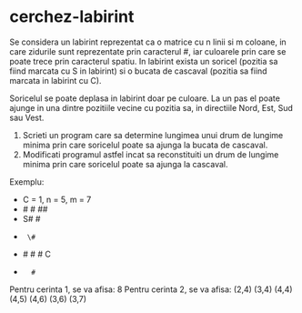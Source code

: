 # cerchez-labirint
Se considera un labirint reprezentat ca o matrice cu n linii si m coloane, in care zidurile sunt reprezentate prin caracterul #, iar culoarele prin care se poate trece prin caracterul spatiu. In labirint exista un soricel (pozitia sa fiind marcata cu S in labirint) si o bucata de cascaval (pozitia sa fiind marcata in labirint cu C).

Soricelul se poate deplasa in labirint doar pe culoare. La un pas el poate ajunge in una dintre pozitiile vecine cu pozitia sa, in directiile Nord, Est, Sud sau Vest.

1. Scrieti un program care sa determine lungimea unui drum de lungime minima prin care soricelul poate sa ajunga la bucata de cascaval.
2. Modificati programul astfel incat sa reconstituiti un drum de lungime minima prin care soricelul poate sa ajunga la cascaval.

Exemplu:
* C = 1, n = 5, m = 7
* \# #   ##
*    S# #
*      \#
* \# # # C
*       #

Pentru cerinta 1, se va afisa: 8
Pentru cerinta 2, se va afisa: (2,4) (3,4) (4,4) (4,5) (4,6) (3,6) (3,7)
